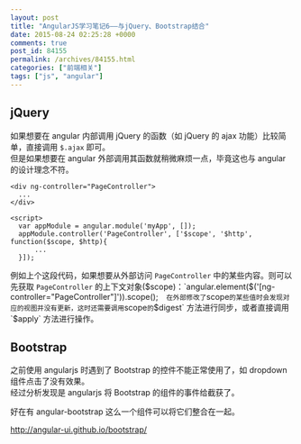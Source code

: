```yaml
---
layout: post
title: "AngularJS学习笔记6——与jQuery、Bootstrap结合"
date: 2015-08-24 02:25:28 +0000
comments: true
post_id: 84155
permalink: /archives/84155.html
categories: ["前端相关"]
tags: ["js", "angular"]
---
```


## jQuery
如果想要在 angular 内部调用 jQuery 的函数（如 jQuery 的 ajax 功能）比较简单，直接调用 `$.ajax` 即可。  
但是如果想要在 angular 外部调用其函数就稍微麻烦一点，毕竟这也与 angular 的设计理念不符。

```
<div ng-controller="PageController">
  ...
</div>

<script>
  var appModule = angular.module('myApp', []);
  appModule.controller('PageController', ['$scope', '$http', function($scope, $http){
      ...
  }]);
```

例如上个这段代码，如果想要从外部访问 `PageController` 中的某些内容。则可以先获取 `PageController` 的上下文对象($scope)：`angular.element($('[ng-controller="PageController"]')).scope();`  
在外部修改了 `scope` 的某些值时会发现对应的视图并没有更新，这时还需要调用 `scope` 的 `$digest` 方法进行同步，或者直接调用 `$apply` 方法进行操作。

## Bootstrap
之前使用 angularjs 时遇到了 Bootstrap 的控件不能正常使用了，如 dropdown 组件点击了没有效果。  
经过分析发现是 angularjs 将 Bootstrap 的组件的事件给截获了。

好在有 angular-bootstrap 这么一个组件可以将它们整合在一起。

http://angular-ui.github.io/bootstrap/
